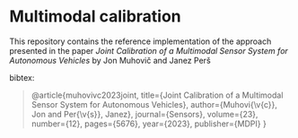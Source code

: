 # Multimodal calibration
This repository contains the reference implementation of the approach presented in the paper *Joint Calibration of a Multimodal Sensor System for Autonomous Vehicles* by Jon Muhovič and Janez Perš

bibtex:
>@article{muhovivc2023joint,
  title={Joint Calibration of a Multimodal Sensor System for Autonomous Vehicles},
  author={Muhovi{\v{c}}, Jon and Per{\v{s}}, Janez},
  journal={Sensors},
  volume={23},
  number={12},
  pages={5676},
  year={2023},
  publisher={MDPI}
}